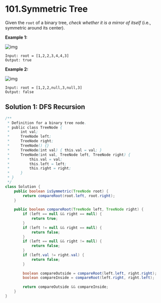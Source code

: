# 101.Symmetric Tree

Given the `root` of a binary tree, *check whether it is a mirror of itself* (i.e., symmetric around its center).

 

**Example 1:**

![img](https://assets.leetcode.com/uploads/2021/02/19/symtree1.jpg)

```
Input: root = [1,2,2,3,4,4,3]
Output: true
```

**Example 2:**

![img](https://assets.leetcode.com/uploads/2021/02/19/symtree2.jpg)

```
Input: root = [1,2,2,null,3,null,3]
Output: false
```





## Solution 1: DFS Recursion

```java
/**
 * Definition for a binary tree node.
 * public class TreeNode {
 *     int val;
 *     TreeNode left;
 *     TreeNode right;
 *     TreeNode() {}
 *     TreeNode(int val) { this.val = val; }
 *     TreeNode(int val, TreeNode left, TreeNode right) {
 *         this.val = val;
 *         this.left = left;
 *         this.right = right;
 *     }
 * }
 */
class Solution {
    public boolean isSymmetric(TreeNode root) {
        return compareRoot(root.left, root.right);
    }
    
    public boolean compareRoot(TreeNode left, TreeNode right) {
        if (left == null && right == null) {
            return true;
        }
        if (left != null && right == null) {
            return false;
        }
        if (left == null && right != null) {
            return false;
        }
        if (left.val != right.val) {
            return false;
        }
        
        boolean compareOutside = compareRoot(left.left, right.right);
        boolean compareInside = compareRoot(left.right, right.left);
        
        return compareOutside && compareInside;
    }
}
```

